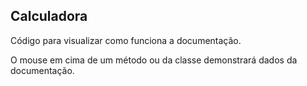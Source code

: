 ## Calculadora

Código para visualizar como funciona a documentação.

O mouse em cima de um método ou da classe demonstrará dados da documentação.
